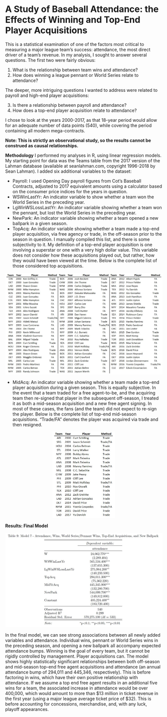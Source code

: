 # A Study of Baseball Attendance: the Effects of Winning and Top-End Player Acquisitions
This is a statistical examination of one of the factors most critical to measuring a major league team’s success: attendance, the most direct driver of a team’s revenue. In my analysis, I sought to answer several questions.
The first two were fairly obvious:

1. What is the relationship between team wins and attendance?
2. How does winning a league pennant or World Series relate to attendance?

The deeper, more intriguing questions I wanted to address were related to payroll and high-end player acquisitions:

3. Is there a relationship between payroll and attendance?
4. How does a top-end player acquisition relate to attendance?

I chose to look at the years 2000-2017, as that 18-year period would allow for an adequate number of data points (540), while covering the period containing all modern mega-contracts. 

**Note: This is strictly an observational study, so the results cannot be construed as causal relationships.**

**Methodology**
I performed my analyses in R, using linear regression models. My starting point for data was the Teams table from the 2017 version of the Lahman database (available at seanlahman.com, copyright 1996-2018 by Sean Lahman). I added six additional variables to the dataset: 

* Payroll: I used Opening Day payroll figures from Cot’s Baseball Contracts, adjusted to 2017 equivalent amounts using a calculator based on the consumer price indices for the years in question.
* WSWinLastYr: An indicator variable to show whether a team won the World Series in the preceding year.
* LgWinWSLossLastYr: An indicator variable showing whether a team won the pennant, but lost the World Series in the preceding year.
* NewPark: An indicator variable showing whether a team opened a new ballpark in a given season. 
* TopAcq: An indicator variable showing whether a team made a top-end player acquisition, via free agency or trade, in the off-season prior to the season in question. I manually compiled this list, and there is some subjectivity to it. My definition of a top-end player acquisition is one involving a superstar or one with a very high dollar value. This variable does not consider how these acquisitions played out, but rather, how they would have been viewed at the time. Below is the complete list of those considered top acquisitions. 

<p align="center">
  <img src="./images/topacq.jpg" width="700">
</p>

* MidAcq: An indicator variable showing whether a team made a top-end player acquisition during a given season. This is equally subjective. In the event that a team traded for a free agent-to-be, and the acquiring team then re-signed that player in the subsequent off-season, I treated it as both a mid-season acquisition and a new free agent signing. In most of these cases, the fans (and the team) did not expect to re-sign the player. Below is the complete list of top-end mid-season acquisitions. “Trade/FA” denotes the player was acquired via trade and then resigned.

<p align="center">
  <img src="./images/midacq.jpg" width="200">
</p>

**Results: Final Model**
<p align="center">
  <img src="./images/finalmodel.jpg" width="600">
</p>

In the final model, we can see strong associations between all newly added variables and attendance. Individual wins, pennant or World Series wins in the preceding season, and opening a new ballpark all accompany expected attendance bumps. Winning is the goal of every team, but it cannot be rigidly controlled by management. Player acquisitions can. The model shows highly statistically significant relationships between both off-season and mid-season top-end free agent acquisitions and attendance (an annual attendance bump of 294,011 and 445,346, respectively). This is before factoring in wins, which have their own positive relationship with attendance. If we assume a top end free agent results in an additional five wins for a team, the associated increase in attendance would be over 400,000, which would amount to more than $13 million in ticket revenue in the first year (using a major league average ticket price of $32). This is before accounting for concessions, merchandise, and, with any luck, playoff appearances.



